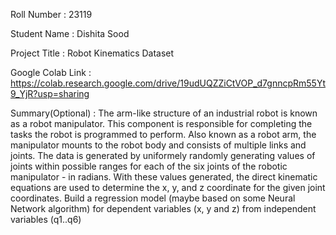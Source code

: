 Roll Number       :   23119

Student Name      :   Dishita Sood

Project Title     :  Robot Kinematics Dataset 

Google Colab Link :   https://colab.research.google.com/drive/19udUQZZiCtVOP_d7gnncpRm55Yt9_YjR?usp=sharing

Summary(Optional) :   The arm-like structure of an industrial robot is known as a robot manipulator. This component is responsible for completing the tasks the robot is programmed to perform. Also known as a robot arm, the manipulator mounts to the robot body and consists of multiple links and joints. The data is generated by uniformely randomly generating values of joints within possible ranges for each of the six joints of the robotic manipulator - in radians. With these values generated, the direct kinematic equations are used to determine the x, y, and z coordinate for the given joint coordinates. Build a regression model (maybe based on some Neural Network algorithm) for dependent variables (x, y and z) from independent variables (q1..q6)


